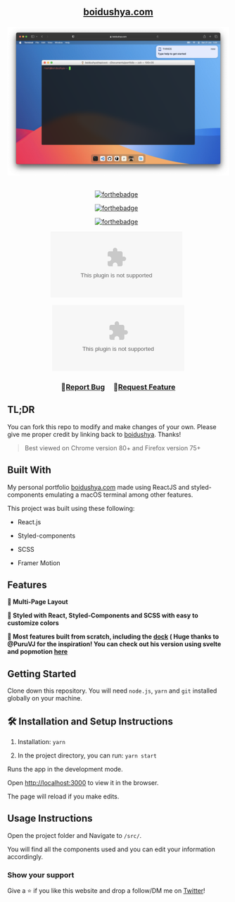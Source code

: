 <h2 align="center">
<br/>

<a  href="http://boidushya.com/"  target="_blank">boidushya.com</a>

</h2>

<div align="center">

<img  alt="Demo"  src="./public/assets/ss.png" />

</div>

<br/>

<center>

[![forthebadge](https://forthebadge.com/images/badges/built-with-love.svg)](https://forthebadge.com)
&nbsp;

[![forthebadge](https://forthebadge.com/images/badges/made-with-javascript.svg)](https://forthebadge.com)
&nbsp;

[![forthebadge](https://forthebadge.com/images/badges/open-source.svg)](https://forthebadge.com)
&nbsp;

![GitHub Repo stars](https://img.shields.io/github/stars/boidushya/boidushya.com?color=red&logo=github&style=for-the-badge)
&nbsp;

![GitHub forks](https://img.shields.io/github/forks/boidushya/boidushya.com?color=red&logo=github&style=for-the-badge)

</center>

<h3 align="center">
🔹<a  href="https://github.com/boidushya/boidushya.com/issues">Report Bug</a> &nbsp; &nbsp;
🔹<a  href="https://github.com/boidushya/boidushya.com/issues">Request Feature</a>
</h3>


## TL;DR

You can fork this repo to modify and make changes of your own. Please give me
proper credit by linking back to
[boidushya](https://github.com/boidushya/boidushya.com). Thanks!

> Best viewed on Chrome version 80+ and Firefox version 75+

## Built With

My personal portfolio
<a  href="http://boidushya.com/"  target="_blank">boidushya.com</a> made using
ReactJS and styled-components emulating a macOS terminal among other
features.<br/>

This project was built using these following:

-   React.js

-   Styled-components

-   SCSS

-   Framer Motion

## Features

**📖 Multi-Page Layout**

**🎨 Styled with React, Styled-Components and SCSS with easy to customize
colors**

**🧱 Most features built from scratch, including the
[dock](https://codesandbox.io/p/sandbox/mac-dock-react-sz5dxf?file=%2Fsrc%2Findex.css&selection=%5B%7B%22endColumn%22%3A2%2C%22endLineNumber%22%3A79%2C%22startColumn%22%3A1%2C%22startLineNumber%22%3A75%7D%5D)
( Huge thanks to @PuruVJ for the inspiration! You can check out his version
using svelte and popmotion
[here](https://github.com/PuruVJ/macos-web-svelte-dock)**

## Getting Started

Clone down this repository. You will need `node.js`, `yarn` and `git` installed
globally on your machine.

## 🛠 Installation and Setup Instructions

1. Installation: `yarn`

2. In the project directory, you can run: `yarn start`

Runs the app in the development mode.

Open [http://localhost:3000](http://localhost:3000) to view it in the browser.

The page will reload if you make edits.

## Usage Instructions

Open the project folder and Navigate to `/src/`. <br/>

You will find all the components used and you can edit your information
accordingly.

### Show your support

Give a ⭐ if you like this website and drop a follow/DM me on
[Twitter](https://twitter.com/boidushya)!
